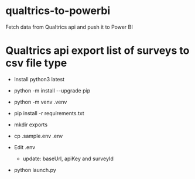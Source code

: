# qualtrics-to-powerbi

Fetch data from Qualtrics api and push it to Power BI

# Qualtrics api export list of surveys to csv file type

- Install python3 latest

- python -m install --upgrade pip

- python -m venv .venv

- pip install -r requirements.txt

- mkdir exports

- cp .sample.env .env

- Edit .env

  - update: baseUrl, apiKey and surveyId

- python launch.py
